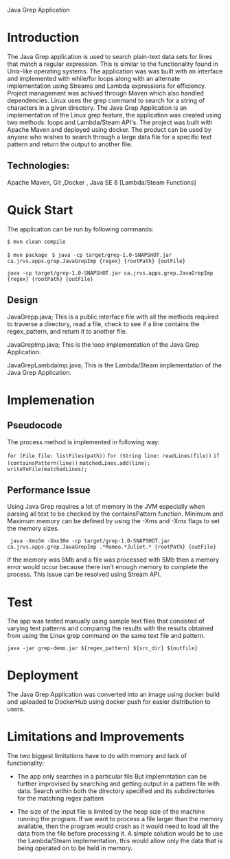 Java Grep Application
# Introduction
The Java Grep application is used to search plain-text data sets for lines that match a regular expression. This is similar to the functionality found in Unix-like operating systems. The application was was built with an interface and implemented with while/for loops along with an alternate implementation using Streams and Lambda expressions for efficiency. Project management was achived through Maven which also handled dependencies.
Linux uses the grep command to search for a string of characters in a given directory. The Java Grep Application is an implementation of the Linux grep feature, the application was created using two methods: loops and Lambda/Steam API's. The project was built with Apache Maven and deployed using docker.
The product can be used by anyone who wishes to search through a large data file for a specific text pattern and return the output to another file.

## Technologies:

Apache Maven, Git ,Docker , Java SE 8 [Lambda/Steam Functions] 

# Quick Start

The application can be run by following commands:

 ````$ mvn clean compile ````

```` $ mvn package  ````
```` $ java -cp target/grep-1.0-SNAPSHOT.jar ca.jrvs.apps.grep.JavaGrepImp {regex} {rootPath} {outFile} ````   

```` java -cp target/grep-1.0-SNAPSHOT.jar ca.jrvs.apps.grep.JavaGrepImp {regex} {rootPath} {outFile} ````

## Design

JavaGrepp.java; This is a public interface file with all the methods required to traverse a directory, read a file, check to see if a line contains the regex_pattern, and return it to another file.

JavaGrepImp.java; This is the loop implementation of the Java Grep Application.

JavaGrepLambdaImp.java; This is the Lambda/Steam implementation of the Java Grep Application.

# Implemenation

## Pseudocode

The process method is implemented in following way:

``` for (File file: listFiles(path)) ```
``` for (String line: readLines(file)) ```
``` if (containsPattern(line)) ```
``` matchedLines.add(line); ```
``` writeToFile(matchedLines); ```

## Performance Issue

Using Java Grep requires a lot of memory in the JVM especially when parsing all text to be checked by the containsPattern function. Minimum and Maximum memory can be defined by using the -Xms and -Xmx flags to set the memory sizes.

```` java -Xms5m -Xmx30m -cp target/grep-1.0-SNAPSHOT.jar ca.jrvs.apps.grep.JavaGrepImp .*Romeo.*Juliet.* {rootPath} {outFile}````

If the memory was 5Mb and a file was processed with 5Mb then a memory error would occur because there isn't enough memory to complete the process.
This issue can be resolved using Stream API.

# Test

The app was tested manually using sample text files that consisted of varying text patterns and comparing the results with the results obtained from using the Linux grep command on the same text file and pattern.

```` java -jar grep-demo.jar ${regex_pattern} ${src_dir} ${outfile} ````

# Deployment

The Java Grep Application was converted into an image using docker build and uploaded to DockerHub using docker push for easier distribution to users.

# Limitations and Improvements
The two biggest limitations have to do with memory and lack of functionality:

- The app only searches in a particular file But implemntation can be further improvised by searching and getting output in a pattern file with data.
Search within both the directory specified and its subdirectories for the matching regex pattern

- The size of the input file is limited by the heap size of the machine running the program. If we want to process a file larger than the memory available, then the program would crash as it would need to load all the data from the file before processing it.
A simple solution would be to use the Lambda/Steam implementation, this would allow only the data that is being operated on to be held in memory.